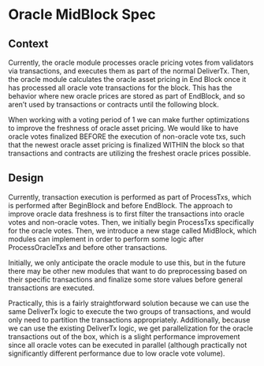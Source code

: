 # Oracle MidBlock Spec

## Context

Currently, the oracle module processes oracle pricing votes from validators via transactions, and executes them as part of the normal DeliverTx. Then, the oracle module calculates the oracle asset pricing in End Block once it has processed all oracle vote transactions for the block. This has the behavior where new oracle prices are stored as part of EndBlock, and so aren’t used by transactions or contracts until the following block.

When working with a voting period of 1 we can make further optimizations to improve the freshness of oracle asset pricing. We would like to have oracle votes finalized BEFORE the execution of non-oracle vote txs, such that the newest oracle asset pricing is finalized WITHIN the block so that transactions and contracts are utilizing the freshest oracle prices possible.

## Design

Currently, transaction execution is performed as part of ProcessTxs, which is performed after BeginBlock and before EndBlock. The approach to improve oracle data freshness is to first filter the transactions into oracle votes and non-oracle votes. Then, we initially begin ProcessTxs specifically for the oracle votes. Then, we introduce a new stage called MidBlock, which modules can implement in order to perform some logic after ProcessOracleTxs and before other transactions.

Initially, we only anticipate the oracle module to use this, but in the future there may be other new modules that want to do preprocessing based on their specific transactions and finalize some store values before general transactions are executed.

Practically, this is a fairly straightforward solution because we can use the same DeliverTx logic to execute the two groups of transactions, and would only need to partition the transactions appropriately. Additionally, because we can use the existing DeliverTx logic, we get parallelization for the oracle transactions out of the box, which is a slight performance improvement since all oracle votes can be executed in parallel (although practically not significantly different performance due to low oracle vote volume).
